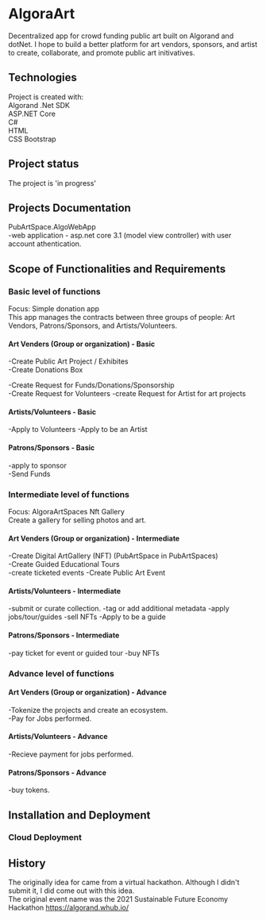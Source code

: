 # AlgoraArt
Decentralized app for crowd funding public art built on Algorand and dotNet. I hope to build a
better platform for art vendors, sponsors, and artist to create, collaborate, and promote public art initivatives.    


## Technologies
Project is created with:  
Algorand .Net SDK   
ASP.NET Core   
C#  
HTML  
CSS Bootstrap  

## Project status
The project is 'in progress' 


## Projects Documentation
PubArtSpace.AlgoWebApp  
-web application - asp.net core 3.1 (model view controller) with user account athentication.  
 


## Scope of Functionalities and Requirements 
### Basic level of functions  
Focus: Simple donation app  
This app manages the contracts between three groups of people: Art Vendors, Patrons/Sponsors, and Artists/Volunteers.  

#### Art Venders (Group or organization) - Basic
-Create Public Art Project / Exhibites  
-Create Donations Box  

-Create Request for Funds/Donations/Sponsorship  
-Create Request for Volunteers
-create Request for Artist for art projects 


#### Artists/Volunteers  - Basic 
-Apply to Volunteers
-Apply to be an Artist  

#### Patrons/Sponsors  - Basic
-apply to sponsor  
-Send Funds  



### Intermediate level of functions  
Focus: AlgoraArtSpaces Nft Gallery  
Create a gallery for selling photos and art.  

#### Art Venders (Group or organization) - Intermediate 
-Create Digital ArtGallery (NFT) (PubArtSpace in PubArtSpaces)   
-Create Guided Educational Tours  
-create ticketed events
-Create Public Art Event  

#### Artists/Volunteers - Intermediate
-submit or curate collection.
-tag or add additional metadata
-apply jobs/tour/guides
-sell NFTs
-Apply to be a guide  

#### Patrons/Sponsors - Intermediate  
-pay ticket for event or guided tour
-buy NFTs



### Advance level of functions
#### Art Venders (Group or organization) - Advance
-Tokenize the projects and create an ecosystem.  
-Pay for Jobs performed.   

#### Artists/Volunteers - Advance    
-Recieve payment for jobs performed.

#### Patrons/Sponsors - Advance
-buy tokens. 




## Installation and Deployment 

### Cloud Deployment


## History
The originally idea for came from a virtual hackathon. Although I didn't submit it, I did come out with this idea.  
The original event name was the 2021 Sustainable Future Economy Hackathon https://algorand.whub.io/  

